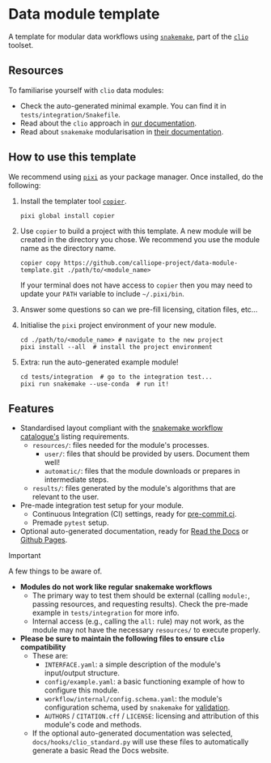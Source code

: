 # Data module template

A template for modular data workflows using [`snakemake`](https://snakemake.readthedocs.io/en/stable/), part of the [`clio`](https://clio.readthedocs.io/) toolset.

## Resources

To familiarise yourself with `clio` data modules:

- Check the auto-generated minimal example. You can find it in `tests/integration/Snakefile`.
- Read about the `clio` approach in [our documentation](https://clio.readthedocs.io/).
- Read about `snakemake` modularisation in [their documentation](https://snakemake.readthedocs.io/en/stable/snakefiles/modularization.html#modules).

## How to use this template

We recommend using [`pixi`](https://pixi.sh/) as your package manager. Once installed, do the following:

1. Install the templater tool [`copier`](https://copier.readthedocs.io/en/stable/).

   ```shell
   pixi global install copier
   ```

2. Use `copier` to build a project with this template.
   A new module will be created in the directory you chose.
   We recommend you use the module name as the directory name.

   ```shell
   copier copy https://github.com/calliope-project/data-module-template.git ./path/to/<module_name>
   ```

   If your terminal does not have access to `copier` then you may need to update your `PATH` variable to include `~/.pixi/bin`.

3. Answer some questions so can we pre-fill licensing, citation files, etc...
4. Initialise the `pixi` project environment of your new module.

   ```shell
   cd ./path/to/<module_name> # navigate to the new project
   pixi install --all  # install the project environment
   ```

5. Extra: run the auto-generated example module!

   ```shell
   cd tests/integration  # go to the integration test...
   pixi run snakemake --use-conda  # run it!
   ```

## Features

- Standardised layout compliant with the [snakemake workflow catalogue's](https://snakemake.github.io/snakemake-workflow-catalog/#) listing requirements.
  - `resources/`: files needed for the module's processes.
    - `user/`: files that should be provided by users. Document them well!
    - `automatic/`: files that the module downloads or prepares in intermediate steps.
  - `results/`: files generated by the module's algorithms that are relevant to the user.
- Pre-made integration test setup for your module.
  - Continuous Integration (CI) settings, ready for [pre-commit.ci](https://pre-commit.ci/).
  - Premade `pytest` setup.
- Optional auto-generated documentation, ready for [Read the Docs](https://about.readthedocs.com/) or [Github Pages](https://pages.github.com/).

> [!IMPORTANT]
>
> A few things to be aware of.
>
> - **Modules do not work like regular snakemake workflows**
>   - The primary way to test them should be external (calling `module:`, passing resources, and requesting results). Check the pre-made example in `tests/integration` for more info.
>   - Internal access (e.g., calling the `all:` rule) may not work, as the module may not have the necessary `resources/` to execute properly.
> - **Please be sure to maintain the following files to ensure `clio` compatibility**
>   - These are:
>     - `INTERFACE.yaml`: a simple description of the module's input/output structure.
>     - `config/example.yaml`: a basic functioning example of how to configure this module.
>     - `workflow/internal/config.schema.yaml`: the module's configuration schema, used by `snakemake` for [validation](https://snakemake.readthedocs.io/en/stable/snakefiles/configuration.html).
>     - `AUTHORS` / `CITATION.cff` / `LICENSE`: licensing and attribution of this module's code and methods.
>   - If the optional auto-generated documentation was selected, `docs/hooks/clio_standard.py` will use these files to automatically generate a basic Read the Docs website.
